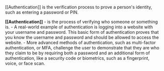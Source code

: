 [[Authentication]] is the verification process to prove a person's identity, such as entering a password or PIN. 

**[[Authentication]]** - is the process of verifying who someone or something is. 
	- A real-world example of authentication is logging into a website with your username and password. This basic form of authentication proves that you know the username and password and should be allowed to access the website. 
	- More advanced methods of authentication, such as multi-factor authentication, or MFA, challenge the user to demonstrate that they are who they claim to be by requiring both a password and an additional form of authentication, like a security code or biometrics, such as a fingerprint, voice, or face scan.
